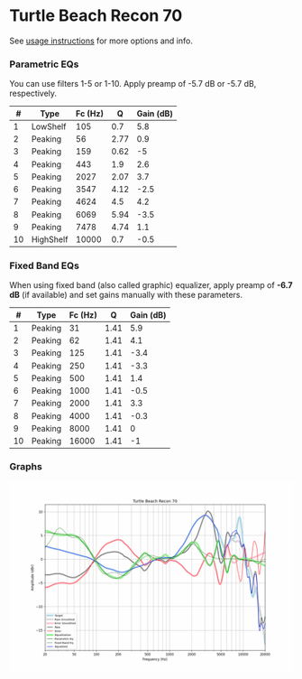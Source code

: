 # Turtle Beach Recon 70
See [usage instructions](https://github.com/jaakkopasanen/AutoEq#usage) for more options and info.

### Parametric EQs
You can use filters 1-5 or 1-10. Apply preamp of -5.7 dB or -5.7 dB, respectively.

|   # | Type      |   Fc (Hz) |    Q |   Gain (dB) |
|-----|-----------|-----------|------|-------------|
|   1 | LowShelf  |       105 | 0.7  |         5.8 |
|   2 | Peaking   |        56 | 2.77 |         0.9 |
|   3 | Peaking   |       159 | 0.62 |        -5   |
|   4 | Peaking   |       443 | 1.9  |         2.6 |
|   5 | Peaking   |      2027 | 2.07 |         3.7 |
|   6 | Peaking   |      3547 | 4.12 |        -2.5 |
|   7 | Peaking   |      4624 | 4.5  |         4.2 |
|   8 | Peaking   |      6069 | 5.94 |        -3.5 |
|   9 | Peaking   |      7478 | 4.74 |         1.1 |
|  10 | HighShelf |     10000 | 0.7  |        -0.5 |

### Fixed Band EQs
When using fixed band (also called graphic) equalizer, apply preamp of **-6.7 dB** (if available) and set gains manually with these parameters.

|   # | Type    |   Fc (Hz) |    Q |   Gain (dB) |
|-----|---------|-----------|------|-------------|
|   1 | Peaking |        31 | 1.41 |         5.9 |
|   2 | Peaking |        62 | 1.41 |         4.1 |
|   3 | Peaking |       125 | 1.41 |        -3.4 |
|   4 | Peaking |       250 | 1.41 |        -3.3 |
|   5 | Peaking |       500 | 1.41 |         1.4 |
|   6 | Peaking |      1000 | 1.41 |        -0.5 |
|   7 | Peaking |      2000 | 1.41 |         3.3 |
|   8 | Peaking |      4000 | 1.41 |        -0.3 |
|   9 | Peaking |      8000 | 1.41 |         0   |
|  10 | Peaking |     16000 | 1.41 |        -1   |

### Graphs
![](./Turtle%20Beach%20Recon%2070.png)
